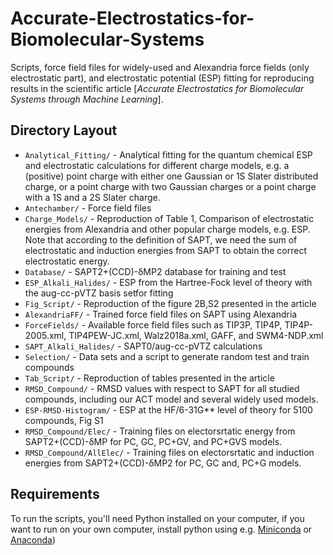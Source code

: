 # Accurate-Electrostatics-for-Biomolecular-Systems
Scripts, force field files for widely-used and Alexandria force fields (only electrostatic part), and electrostatic potential (ESP) fitting for reproducing results in the scientific article
[_Accurate Electrostatics for Biomolecular Systems through Machine Learning_].


## Directory Layout

- `Analytical_Fitting/` - Analytical fitting for the quantum chemical ESP and electrostatic calculations for different charge models, e.g. a (positive) point charge with either one Gaussian or 1S Slater distributed charge, or a
   point charge with two Gaussian charges or a point charge with a 1S and a 2S Slater charge.
- `Antechamber/` - Force field files 
- `Charge_Models/` - Reproduction of Table 1, Comparison of electrostatic energies from Alexandria and other popular charge models, e.g. ESP. Note that according to the definition of SAPT, we 
   need the sum of electrostatic and induction energies from SAPT to obtain the correct electrostatic energy. 
- `Database/` - SAPT2+(CCD)-δMP2 database for training and test 
- `ESP_Alkali_Halides/` - ESP from the Hartree-Fock level of theory with the aug-cc-pVTZ basis setfor fitting 
- `Fig_Script/` - Reproduction of the figure 2B,S2 presented in the article
- `AlexandriaFF/` - Trained force field files on SAPT using Alexandria
- `ForceFields/` - Available force field files such as TIP3P, TIP4P, TIP4P-2005.xml, TIP4PEW-JC.xml, Walz2018a.xml, GAFF, and SWM4-NDP.xml 
- `SAPT_Alkali_Halides/` - SAPT0/aug-cc-pVTZ calculations  
- `Selection/` - Data sets and a script to generate random test and train compounds 
- `Tab_Script/` - Reproduction of tables presented in the article
- `RMSD_Compound/` - RMSD values with respect to SAPT for all studied compounds, including our ACT model and several widely used models. 
- `ESP-RMSD-Histogram/` - ESP at the HF/6-31G** level of theory for 5100 compounds, Fig S1
- `RMSD_Compound/Elec/` - Training files on electorsrtatic energy from SAPT2+(CCD)-δMP for PC, GC, PC+GV, and PC+GVS models.  
- `RMSD_Compound/AllElec/` - Training files on electorsrtatic and induction energies from SAPT2+(CCD)-δMP2 for PC, GC and, PC+G models.

## Requirements

To run the scripts, you'll need Python installed on your computer, if you want to run on your own computer,
install python using e.g. [Miniconda](https://conda.io/miniconda.html) or [Anaconda](https://docs.conda.io))
